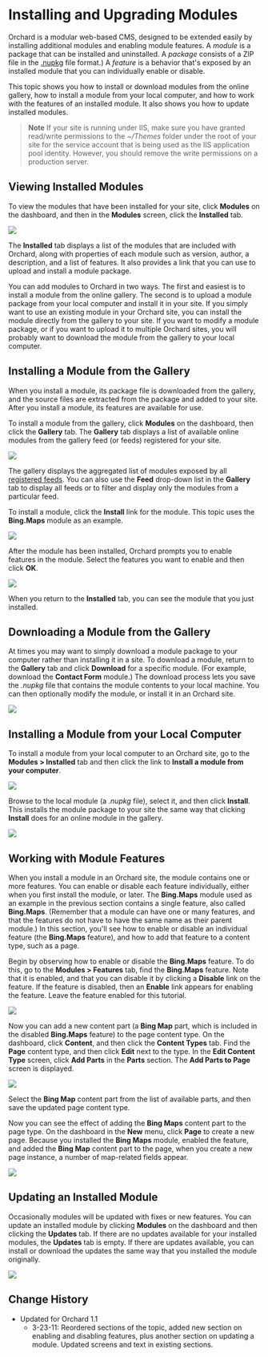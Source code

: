 Installing and Upgrading Modules
================================

Orchard is a modular web-based CMS, designed to be extended easily by installing additional modules and enabling module features. A _module_ is a package that can be installed and uninstalled. A _package_ consists of a ZIP  file in the [.nupkg](http://nuget.codeplex.com) file format.) A _feature_ is a behavior that's exposed by an installed module that you can individually enable or disable. 

This topic shows you how to install or download modules from the online gallery, how to install a module from your local computer, and how to work with the features of an installed module. It also shows you how to update installed modules. 

> **Note** If your site is running under IIS, make sure you have granted read/write permissions to the _~/Themes_ folder under the root of your site for the service account that is being used as the IIS application pool identity. However, you should remove the write permissions on a production server.


Viewing Installed Modules
-------------------------


To view the modules that have been installed for your site, click **Modules** on the dashboard, and then in the **Modules** screen, click the **Installed** tab.

![](../Upload/screenshots_675/modules_installedTab_upload_675.png)

The **Installed** tab displays a list of the modules that are included with Orchard, along with properties of each module such as version, author, a description, and a list of features. It also provides a link that you can use to upload and install a module package.

You can add modules to Orchard in two ways. The first and easiest is to install a module from the online gallery. The second is to upload a module package from your local computer and install it in your site. If you simply want to use an existing module in your Orchard site, you can install the module directly from the gallery to your site. If you want to modify a module package, or if you want to upload it to multiple Orchard sites, you will probably want to download the module from the gallery to your local computer.

Installing a Module from the Gallery
------------------------------------


When you install a module, its package file is downloaded from the gallery, and the source files are extracted from the package and added to your site. After you install a module, its features are available for use. 

To install a module from the gallery, click **Modules** on the dashboard, then click the **Gallery** tab. The **Gallery** tab displays a list of available online modules from the gallery feed (or feeds) registered for your site. 

![](../Upload/screenshots_675/browse_modules_gallery_675.png)

The gallery displays the aggregated list of modules exposed by all [registered feeds](Module-gallery-feeds.html). You can also use the **Feed** drop-down list in the **Gallery** tab to display all feeds or to filter and display only the modules from a particular feed.

To install a module, click the **Install** link for the module. This topic uses the **Bing.Maps** module as an example. 

![](../Upload/screenshots_675/install_link_bing_675.png)

After the module has been installed, Orchard prompts you to enable features in the module. Select the features you want to enable and then click **OK**.

![](../Upload/screenshots_675/install_enable_bing_675.png)

When you return to the **Installed** tab, you can see the module that you just installed. 

Downloading a Module from the Gallery
-------------------------------------


At times you may want to simply download a module package to your computer rather than installing it in a site. To download a module, return to the **Gallery** tab and click **Download** for a specific module. (For example, download the **Contact Form** module.) The download process lets you save the _.nupkg_ file that contains the module contents to your local machine. You can then optionally modify the module, or install it in an Orchard site.

![](../Upload/screenshots_675/download_module_contactform_675.png)

Installing a Module from your Local Computer
--------------------------------------------


To install a module from your local computer to an Orchard site, go to the **Modules > Installed** tab and then click the link to **Install a module from your computer**.  

![](../Upload/screenshots_675/upload_localmodule_675.png)

Browse to the local module (a _.nupkg_ file), select it, and then click **Install**. This installs the module package to your site the same way that clicking **Install** does for an online module in the gallery.

![](../Upload/screenshots_675/install_localmodule_675.png)

Working with Module Features
----------------------------


When you install a module in an Orchard site, the module contains one or more features. You can enable or disable each feature individually, either when you first install the module, or later. The **Bing.Maps** module used as an example in the previous section contains a single feature, also called **Bing.Maps**. (Remember that a module can have one or many features, and that the features do not have to have the same name as their parent module.) In this section, you'll see how to enable or disable an individual feature (the **Bing.Maps** feature), and how to add that feature to a content type, such as a page.

Begin by observing how to enable or disable the **Bing.Maps** feature. To do this, go to the **Modules > Features** tab, find the **Bing.Maps** feature. Note that it is enabled, and that you can disable it by clicking a **Disable** link on the feature.  If the feature is disabled, then an **Enable** link appears for enabling the feature.  Leave the feature enabled for this tutorial. 

![](../Upload/screenshots/disable_module_feature_bingmaps.png)

Now you can add a new content part (a **Bing Map** part, which is included in the disabled **Bing.Maps** feature) to the page content type. On the dashboard, click **Content**, and then click the **Content Types** tab. Find the **Page** content type, and then click **Edit** next to the type. In the **Edit Content Type** screen, click **Add Parts** in the **Parts** section. The **Add Parts to Page** screen is displayed. 

![](../Upload/screenshots_675/add_bingmap_pageContentType_675.png)

Select the **Bing Map** content part from the list of available parts, and then save the updated page content type. 

Now you can see the effect of adding the **Bing Maps** content part to the page type. On the dashboard in the **New** menu, click **Page** to create a new page. Because you installed the **Bing Maps** module, enabled the feature, and added the **Bing Map** content part to the page, when you create a new page instance, a number of map-related fields appear.

![](../Upload/screenshots_675/newpage_bingmap_enabled_675.png)

Updating an Installed Module
----------------------------


Occasionally modules will be updated with fixes or new features. You can update an installed module by clicking **Modules** on the dashboard and then clicking the **Updates** tab. If there are no updates available for your installed modules, the **Updates** tab is empty. If there are updates available, you can install or download the updates the same way that you installed the module originally.

![](../Upload/screenshots_675/modules_installed_updates_675.png)
  
  
  

Change History
--------------

* Updated for Orchard 1.1
    * 3-23-11: Reordered sections of the topic, added new section on enabling and disabling features, plus another section on updating a module. Updated screens and text in existing sections.

